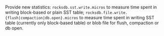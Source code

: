 Provide new statistics: `rocksdb.sst.write.micros` to measure time spent in writing block-based or plain SST table; `rocksdb.file.write.{flush|compaction|db.open}.micros` to measure time spent in writing SST table (currently only block-based table) or blob file for flush, compaction or db open.
